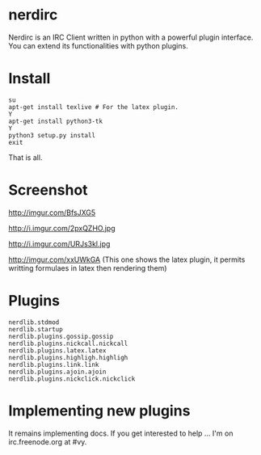 nerdirc
=======

Nerdirc is an IRC Client written in python with a powerful plugin interface. You can extend its functionalities with python plugins.

Install
=======

    su
    apt-get install texlive # For the latex plugin.
    Y
    apt-get install python3-tk
    Y
    python3 setup.py install
    exit
    
That is all.

Screenshot
==========

http://imgur.com/BfsJXG5

http://i.imgur.com/2pxQZHO.jpg

http://i.imgur.com/URJs3kl.jpg

http://imgur.com/xxUWkGA (This one shows the latex plugin, it permits writting formulaes in latex then rendering them)

Plugins
=======

    nerdlib.stdmod 
    nerdlib.startup
    nerdlib.plugins.gossip.gossip 
    nerdlib.plugins.nickcall.nickcall 
    nerdlib.plugins.latex.latex
    nerdlib.plugins.highligh.highligh
    nerdlib.plugins.link.link
    nerdlib.plugins.ajoin.ajoin
    nerdlib.plugins.nickclick.nickclick
    

Implementing new plugins
========================

It remains implementing docs. If you get interested to help ...
I'm on irc.freenode.org at #vy.


